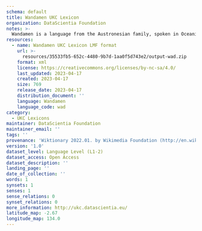 ```yaml
---
schema: default
title: Wandamen UKC Lexicon
organization: DataScientia Foundation
notes: >-
  Wandamen is a language from the Austronesian family, spoken in Oceania. The UKC Lexicon of Wandamen is represented as a lexico-semantic network. It consists of words, word senses, synsets, as well as sense-level and synset-level relationships.
resources:
  - name: Wandamen UKC Lexicon LMF format
    url: >-
      resources/35533fb5-652c-4480-9b7d-1aa0f5d743e2/output-wad.zip
    format: xml
    license: https://creativecommons.org/licenses/by-nc-sa/4.0/
    last_updated: 2023-04-17
    created: 2023-04-17
    size: 769
    release_date: 2023-04-17
    distribution_document: ''
    language: Wandamen
    language_code: wad
category:
  - UKC Lexicons
maintainer: DataScientia Foundation
maintainer_email: ''
tags: ''
provenance: 'Wiktionary 2022.01. by Wikimedia Foundation (http://en.wiktionary.org); Princeton WordNet 2.1 by Princeton University (https://wordnet.princeton.edu)'
version: '1.0'
dataset_level: Language Level (L1-2)
dataset_access: Open Access
dataset_description: ''
landing_page: ''
date_of_collection: ''
words: 1
synsets: 1
senses: 1
sense_relations: 0
synset_relations: 0
more_information: http://ukc.datascientia.eu/
latitude_map: -2.67
longitude_map: 134.0
---
```

